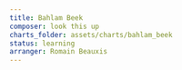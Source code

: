 ```yaml
---
title: Bahlam Beek
composer: look this up
charts_folder: assets/charts/bahlam_beek
status: learning
arranger: Romain Beauxis
---
```

